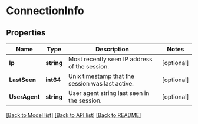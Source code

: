 # ConnectionInfo

## Properties

Name | Type | Description | Notes
------------ | ------------- | ------------- | -------------
**Ip** | **string** | Most recently seen IP address of the session. | [optional] 
**LastSeen** | **int64** | Unix timestamp that the session was last active. | [optional] 
**UserAgent** | **string** | User agent string last seen in the session. | [optional] 

[[Back to Model list]](../README.md#documentation-for-models) [[Back to API list]](../README.md#documentation-for-api-endpoints) [[Back to README]](../README.md)


